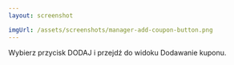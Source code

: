 ```yaml
---
layout: screenshot

imgUrl: /assets/screenshots/manager-add-coupon-button.png
---
```

Wybierz przycisk DODAJ i przejdź do widoku Dodawanie kuponu.
